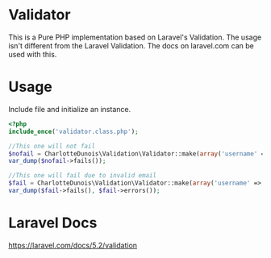 Validator
==================

This is a Pure PHP implementation based on Laravel's Validation. The usage isn't different from the Laravel Validation. The docs on laravel.com can be used with this.

Usage
==================
Include file and initialize an instance.

```php
<?php
include_once('validator.class.php');

//This one will not fail
$nofail = CharlotteDunois\Validation\Validator::make(array('username' => 'CharlotteDunois', 'email' => 'noreply@github.com'), array('username' => 'string|required|min:5|max:75', 'email' => 'email'));
var_dump($nofail->fails());

//This one will fail due to invalid email
$fail = CharlotteDunois\Validation\Validator::make(array('username' => 'CharlotteDuois', 'email' => 'noreply@githubcom'), array('username' => 'string|required|min:5|max:75', 'email' => 'email'));
var_dump($fail->fails(), $fail->errors());
```

Laravel Docs
==================
https://laravel.com/docs/5.2/validation
